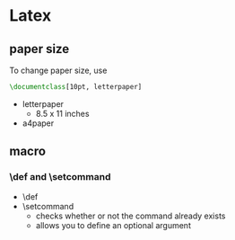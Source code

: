# Latex

## paper size

To change paper size, use

```tex
\documentclass[10pt, letterpaper]
```

- letterpaper
  - 8.5 x 11 inches
- a4paper

## macro

### \def and \setcommand

- \def
- \setcommand
  - checks whether or not the command already exists
  - allows you to define an optional argument

